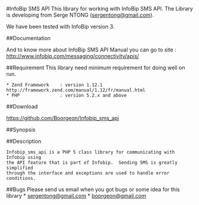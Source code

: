 #InfoBip SMS API
This library for working with InfoBip SMS API. The Library is developing 
from Serge NTONG (sergentong@gmail.com).

We have been tested with InfoBip version 3.

##Documentation

And to know more about InfoBip SMS API Manual you can go to site : http://www.infobip.com/messaging/connectivity/apis/

##Requirement
This library need minimum requirement for doing well on run.
    
    * Zend Framework    : version 1.12.1 http://framework.zend.com/manual/1.12/fr/manual.html
    * PHP               : version 5.2.x and above
	
##Download

   https://github.com/Boorgeon/Infobip_sms_api

##Synopsis


##Description

    Infobip_sms_api is a PHP 5 class library for communicating with Infobip using
    the API feature that is part of Infobip.  Sending SMS is greatly simplified 
    through the interface and exceptions are used to handle error conditions.


##Bugs
Please send us email when you got bugs or some idea for this library
    * sergentong@gmail.com
    * boorgeon@gmail.com
